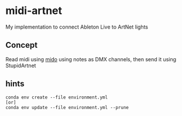 # midi-artnet
My implementation to connect Ableton Live to ArtNet  lights

## Concept
Read midi using [mido](https://mido.readthedocs.io/) using notes as DMX channels, then send it using StupidArtnet


## hints
```
conda env create --file environment.yml
[or]
conda env update --file environment.yml --prune
```
